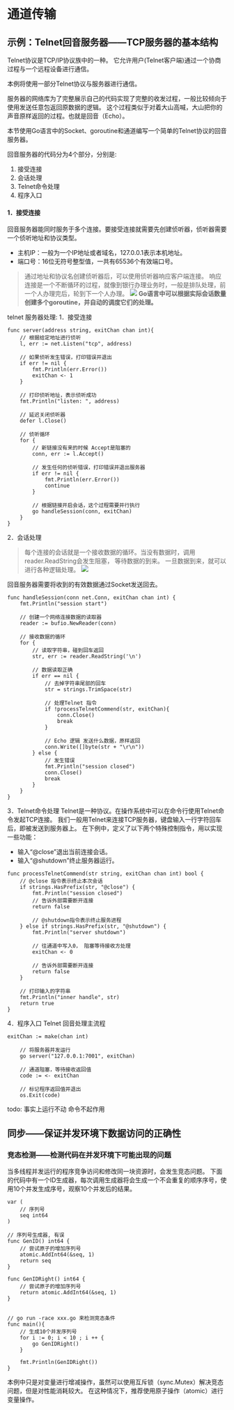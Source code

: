 # 通道传输

## 示例：Telnet回音服务器——TCP服务器的基本结构

Telnet协议是TCP/IP协议族中的一种。
它允许用户(Telnet客户端)通过一个协商过程与一个远程设备进行通信。

本例将使用一部分Telnet协议与服务器进行通信。

服务器的网络库为了完整展示自己的代码实现了完整的收发过程，一般比较倾向于使用发送任意包返回原数据的逻辑。
这个过程类似于对着大山高喊，大山把你的声音原样返回的过程。也就是回音（Echo）。

本节使用Go语言中的Socket、goroutine和通道编写一个简单的Telnet协议的回音服务器。

回音服务器的代码分为4个部分，分别是:
1. 接受连接 
2. 会话处理
3. Telnet命令处理
4. 程序入口

#### 1．接受连接
回音服务器能同时服务于多个连接。要接受连接就需要先创建侦听器，侦听器需要一个侦听地址和协议类型。
- 主机IP：一般为一个IP地址或者域名，127.0.0.1表示本机地址。
- 端口号：16位无符号整型值，一共有65536个有效端口号。 
> 通过地址和协议名创建侦听器后，可以使用侦听器响应客户端连接。
响应连接是一个不断循环的过程，就像到银行办理业务时，一般是排队处理，前一个人办理完后，轮到下一个人办理。
![](../img/socket_handle.png)
> **Go语言中可以根据实际会话数量创建多个goroutine，并自动的调度它们的处理。**

telnet 服务器处理:
1．接受连接
```
func server(address string, exitChan chan int){
	// 根据给定地址进行侦听
	l, err := net.Listen("tcp", address)

	// 如果侦听发生错误，打印错误并退出
	if err != nil {
		fmt.Println(err.Error())
		exitChan <- 1
	}

	// 打印侦听地址，表示侦听成功
	fmt.Println("listen: ", address)

	// 延迟关闭侦听器
	defer l.Close()

	// 侦听循环
	for {
		// 新链接没有来的时候 Accept是阻塞的
		conn, err := l.Accept()

		// 发生任何的侦听错误，打印错误并退出服务器
		if err != nil {
			fmt.Println(err.Error())
			continue
		}

		// 根据链接开启会话，这个过程需要并行执行
		go handleSession(conn, exitChan)
	}
}
``` 
2．会话处理
> 每个连接的会话就是一个接收数据的循环。当没有数据时，调用reader.ReadString会发生阻塞，
等待数据的到来。 一旦数据到来，就可以进行各种逻辑处理。
![](../img/telnet_handle_string.png)

回音服务器需要将收到的有效数据通过Socket发送回去。
```
func handleSession(conn net.Conn, exitChan chan int) {
	fmt.Println("session start")

	// 创建一个网络连接数据的读取器
	reader := bufio.NewReader(conn)

	// 接收数据的循环
	for {
		// 读取字符串，碰到回车返回
		str, err := reader.ReadString('\n')

		// 数据读取正确
		if err == nil {
			// 去掉字符串尾部的回车
			str = strings.TrimSpace(str)

			// 处理Telnet 指令
			if !processTelnetCommend(str, exitChan){
				conn.Close()
				break
			}

			// Echo 逻辑 发送什么数据，原样返回
			conn.Write([]byte(str + "\r\n"))
		} else {
			// 发生错误
			fmt.Println("session closed")
			conn.Close()
			break
		}
	}
}
```
3．Telnet命令处理
Telnet是一种协议。在操作系统中可以在命令行使用Telnet命令发起TCP连接。
我们一般用Telnet来连接TCP服务器，键盘输入一行字符回车后，即被发送到服务器上。
在下例中，定义了以下两个特殊控制指令，用以实现一些功能：
- 输入“@close”退出当前连接会话。
- 输入“@shutdown”终止服务器运行。
```
func processTelnetCommend(str string, exitChan chan int) bool {
	// @close 指令表示终止本次会话
	if strings.HasPrefix(str, "@close") {
		fmt.Println("session closed")
		// 告诉外部需要断开连接
		return false

		// @shutdown指令表示终止服务进程
	} else if strings.HasPrefix(str, "@shutdown") {
		fmt.Println("server shutdown")

		// 往通道中写入0， 阻塞等待接收方处理
		exitChan <- 0

		// 告诉外部需要断开连接
		return false
	}

	// 打印输入的字符串
	fmt.Println("inner handle", str)
	return true
}

```
4．程序入口
Telnet 回音处理主流程
```
exitChan := make(chan int)

	// 将服务器并发运行
	go server("127.0.0.1:7001", exitChan)

	// 通道阻塞，等待接收返回值
	code := <- exitChan

	// 标记程序返回值并退出
	os.Exit(code)
```
todo: 事实上运行不动
命令不起作用

## 同步——保证并发环境下数据访问的正确性
### 竞态检测——检测代码在并发环境下可能出现的问题
当多线程并发运行的程序竞争访问和修改同一块资源时，会发生竞态问题。
下面的代码中有一个ID生成器，每次调用生成器将会生成一个不会重复的顺序序号，使用10个并发生成序号，观察10个并发后的结果。
```
var (
	// 序列号
	seq int64
)

// 序列号生成器, 有误
func GenID() int64 {
	// 尝试原子的增加序列号
	atomic.AddInt64(&seq, 1)
	return seq
}

func GenIDRight() int64 {
	// 尝试原子的增加序列号
	return atomic.AddInt64(&seq, 1)
}


// go run -race xxx.go 来检测竞态条件
func main(){
	// 生成10个并发序列号
	for i := 0; i < 10 ; i ++ {
		go GenIDRight()
	}

	fmt.Println(GenIDRight())
}

```
本例中只是对变量进行增减操作，虽然可以使用互斥锁（sync.Mutex）解决竞态问题，但是对性能消耗较大。
在这种情况下，推荐使用原子操作（atomic）进行变量操作。



